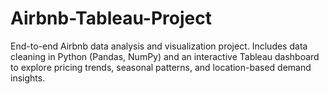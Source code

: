 # Airbnb-Tableau-Project
End-to-end Airbnb data analysis and visualization project. Includes data cleaning in Python (Pandas, NumPy) and an interactive Tableau dashboard to explore pricing trends, seasonal patterns, and location-based demand insights.
